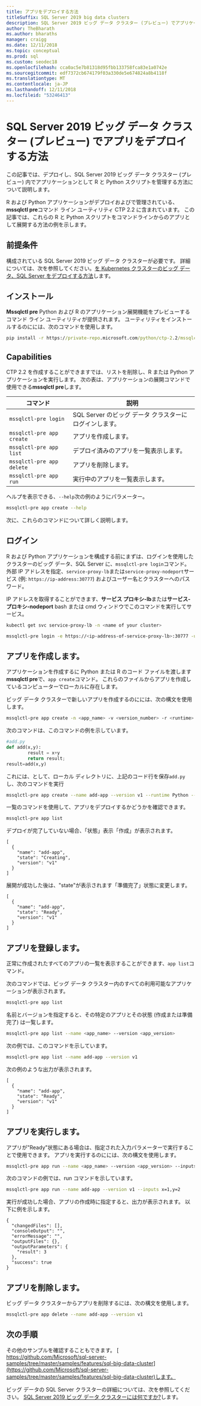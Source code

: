 ```yaml
---
title: アプリをデプロイする方法
titleSuffix: SQL Server 2019 big data clusters
description: SQL Server 2019 ビッグ データ クラスター (プレビュー) でアプリケーションとしては、Python または R スクリプトを展開します。
author: TheBharath
ms.author: bharaths
manager: craigg
ms.date: 12/11/2018
ms.topic: conceptual
ms.prod: sql
ms.custom: seodec18
ms.openlocfilehash: cca0ac5e7b81318d95fbb133758fca83e1a0742e
ms.sourcegitcommit: edf7372cb674179f03a330de5e674824a8b4118f
ms.translationtype: MT
ms.contentlocale: ja-JP
ms.lasthandoff: 12/11/2018
ms.locfileid: "53246413"
---
```

# <a name="how-to-deploy-an-app-on-sql-server-2019-big-data-cluster-preview"></a>SQL Server 2019 ビッグ データ クラスター (プレビュー) でアプリをデプロイする方法

この記事では、デプロイし、SQL Server 2019 ビッグ データ クラスター (プレビュー) 内でアプリケーションとして R と Python スクリプトを管理する方法について説明します。

R および Python アプリケーションがデプロイおよびで管理されている、 **mssqlctl pre**コマンド ライン ユーティリティ CTP 2.2 に含まれています。 この記事では、これらの R と Python スクリプトをコマンドラインからのアプリとして展開する方法の例を示します。

## <a name="prerequisites"></a>前提条件

構成されている SQL Server 2019 ビッグ データ クラスターが必要です。 詳細については、次を参照してください。[を Kubernetes クラスターのビッグ データ、SQL Server をデプロイする方法](deployment-guidance.md)します。 

## <a name="installation"></a>インストール

**Mssqlctl pre** Python および R のアプリケーション展開機能をプレビューするコマンド ライン ユーティリティが提供されます。 ユーティリティをインストールするのにには、次のコマンドを使用します。

```cmd
pip install -r https://private-repo.microsoft.com/python/ctp-2.2/mssqlctlpre/mssqlctlpre.txt --trusted-host https://private-repo.microsoft.com
```

## <a name="capabilities"></a>Capabilities

CTP 2.2 を作成することができますでは、リストを削除し、R または Python アプリケーションを実行します。 次の表は、アプリケーションの展開コマンドで使用できる**mssqlctl pre**します。

| コマンド | 説明 |
|---|---|
| `mssqlctl-pre login` | SQL Server のビッグ データ クラスターにログインします。 |
| `mssqlctl-pre app create` | アプリを作成します。 |
| `mssqlctl-pre app list` | デプロイ済みのアプリを一覧表示します。 |
| `mssqlctl-pre app delete` | アプリを削除します。 |
| `mssqlctl-pre app run` | 実行中のアプリを一覧表示します。 |

ヘルプを表示できる、`--help`次の例のようにパラメーター。

```bash
mssqlctl-pre app create --help
```

次に、これらのコマンドについて詳しく説明します。

## <a name="log-in"></a>ログイン

R および Python アプリケーションを構成する前にまずは、ログインを使用したクラスターのビッグ データ、SQL Server に、`mssqlctl-pre login`コマンド。 外部 IP アドレスを指定、`service-proxy-lb`または`service-proxy-nodeport`サービス (例: `https://ip-address:30777`) およびユーザー名とクラスターへのパスワード。

IP アドレスを取得することができます、**サービス プロキシ-lb**または**サービス-プロキシ-nodeport** bash または cmd ウィンドウでこのコマンドを実行してサービス。

```bash 
kubectl get svc service-proxy-lb -n <name of your cluster>
```

```bash
mssqlctl-pre login -e https://<ip-address-of-service-proxy-lb>:30777 -u <user-name> -p <password>
```

## <a name="create-an-app"></a>アプリを作成します。

アプリケーションを作成するに Python または R のコード ファイルを渡します**mssqlctl pre**で、`app create`コマンド。 これらのファイルからアプリを作成しているコンピューターでローカルに存在します。

ビッグ データ クラスターで新しいアプリを作成するのにには、次の構文を使用します。

```bash
mssqlctl-pre app create -n <app_name> -v <version_number> -r <runtime> -i <path_to_code_init> -c <path_to_code> --inputs <input_params> --outputs <output_params> 
```

次のコマンドは、このコマンドの例を示しています。

```py
#add.py
def add(x,y):
        result = x+y
        return result;
result=add(x,y)
```
これには、として、ローカル ディレクトリに、上記のコード行を保存`add.py`し、次のコマンドを実行

```bash
mssqlctl-pre app create --name add-app --version v1 --runtime Python --code ./add.py  --inputs x=int,y=int --outputs result=int 
```

一覧のコマンドを使用して、アプリをデプロイするかどうかを確認できます。

```bash
mssqlctl-pre app list
```

デプロイが完了していない場合、「状態」表示「作成」が表示されます。 

```
[
  {
    "name": "add-app",
    "state": "Creating",
    "version": "v1"
  }
]
```

展開が成功した後は、"state"が表示されます「準備完了」状態に変更します。

```
[
  {
    "name": "add-app",
    "state": "Ready",
    "version": "v1"
  }
]
```

## <a name="list-an-app"></a>アプリを登録します。

正常に作成されたすべてのアプリの一覧を表示することができます、`app list`コマンド。

次のコマンドでは、ビッグ データ クラスター内のすべての利用可能なアプリケーションが表示されます。

```bash
mssqlctl-pre app list
```

名前とバージョンを指定すると、その特定のアプリとその状態 (作成または準備完了) は一覧します。

```bash
mssqlctl-pre app list --name <app_name> --version <app_version>
```

次の例では、このコマンドを示しています。

```bash
mssqlctl-pre app list --name add-app --version v1
```

次の例のような出力が表示されます。

```
[
  {
    "name": "add-app",
    "state": "Ready",
    "version": "v1"
  }
]
```

## <a name="run-an-app"></a>アプリを実行します。

アプリが"Ready"状態にある場合は、指定された入力パラメーターで実行することで使用できます。 アプリを実行するのにには、次の構文を使用します。

```bash
mssqlctl-pre app run --name <app_name> --version <app_version> --inputs <inputs_params>
```

次のコマンドの例では、run コマンドを示しています。

```bash
mssqlctl-pre app run --name add-app --version v1 --inputs x=1,y=2
```

実行が成功した場合、アプリの作成時に指定すると、出力が表示されます。 以下に例を示します。

```
{
  "changedFiles": [],
  "consoleOutput": "",
  "errorMessage": "",
  "outputFiles": {},
  "outputParameters": {
    "result": 3
  },
  "success": true
}
```

## <a name="delete-an-app"></a>アプリを削除します。

ビッグ データ クラスターからアプリを削除するには、次の構文を使用します。

```bash
mssqlctl-pre app delete --name add-app --version v1
```

## <a name="next-steps"></a>次の手順

その他のサンプルを確認することもできます。 [ https://github.com/Microsoft/sql-server-samples/tree/master/samples/features/sql-big-data-cluster](https://github.com/Microsoft/sql-server-samples/tree/master/samples/features/sql-big-data-cluster)します。 

ビッグ データの SQL Server クラスターの詳細については、次を参照してください。 [SQL Server 2019 ビッグ データ クラスターには何ですか?](big-data-cluster-overview.md)します。
